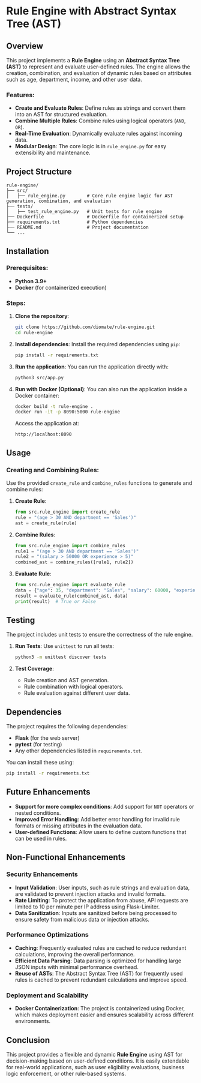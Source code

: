 # Rule Engine with Abstract Syntax Tree (AST)

## Overview

This project implements a **Rule Engine** using an **Abstract Syntax Tree (AST)** to represent and evaluate user-defined rules. The engine allows the creation, combination, and evaluation of dynamic rules based on attributes such as age, department, income, and other user data.

### Features:
- **Create and Evaluate Rules**: Define rules as strings and convert them into an AST for structured evaluation.
- **Combine Multiple Rules**: Combine rules using logical operators (`AND`, `OR`).
- **Real-Time Evaluation**: Dynamically evaluate rules against incoming data.
- **Modular Design**: The core logic is in `rule_engine.py` for easy extensibility and maintenance.

## Project Structure

```
rule-engine/
├── src/
│   ├── rule_engine.py        # Core rule engine logic for AST generation, combination, and evaluation
├── tests/
│   ├── test_rule_engine.py   # Unit tests for rule engine
├── Dockerfile                # Dockerfile for containerized setup
├── requirements.txt          # Python dependencies
├── README.md                 # Project documentation
└── ...
```

## Installation

### Prerequisites:
- **Python 3.9+**
- **Docker** (for containerized execution)

### Steps:

1. **Clone the repository**:
   ```bash
   git clone https://github.com/diomate/rule-engine.git
   cd rule-engine
   ```

2. **Install dependencies**:
   Install the required dependencies using `pip`:
   ```bash
   pip install -r requirements.txt
   ```

3. **Run the application**:
   You can run the application directly with:
   ```bash
   python3 src/app.py
   ```

4. **Run with Docker (Optional)**:
   You can also run the application inside a Docker container:
   
   ```bash
   docker build -t rule-engine .
   docker run -it -p 8090:5000 rule-engine
   ```

   Access the application at:
   ```
   http://localhost:8090
   ```

## Usage

### Creating and Combining Rules:
Use the provided `create_rule` and `combine_rules` functions to generate and combine rules:

1. **Create Rule**:
   ```python
   from src.rule_engine import create_rule
   rule = "(age > 30 AND department == 'Sales')"
   ast = create_rule(rule)
   ```

2. **Combine Rules**:
   ```python
   from src.rule_engine import combine_rules
   rule1 = "(age > 30 AND department == 'Sales')"
   rule2 = "(salary > 50000 OR experience > 5)"
   combined_ast = combine_rules([rule1, rule2])
   ```

3. **Evaluate Rule**:
   ```python
   from src.rule_engine import evaluate_rule
   data = {"age": 35, "department": "Sales", "salary": 60000, "experience": 3}
   result = evaluate_rule(combined_ast, data)
   print(result)  # True or False
   ```

## Testing

The project includes unit tests to ensure the correctness of the rule engine.

1. **Run Tests**:
   Use `unittest` to run all tests:
   ```bash
   python3 -m unittest discover tests
   ```

2. **Test Coverage**:
   - Rule creation and AST generation.
   - Rule combination with logical operators.
   - Rule evaluation against different user data.

## Dependencies

The project requires the following dependencies:

- **Flask** (for the web server)
- **pytest** (for testing)
- Any other dependencies listed in `requirements.txt`.

You can install these using:
```bash
pip install -r requirements.txt
```

## Future Enhancements

- **Support for more complex conditions**: Add support for `NOT` operators or nested conditions.
- **Improved Error Handling**: Add better error handling for invalid rule formats or missing attributes in the evaluation data.
- **User-defined Functions**: Allow users to define custom functions that can be used in rules.

## Non-Functional Enhancements

### Security Enhancements

- **Input Validation**: User inputs, such as rule strings and evaluation data, are validated to prevent injection attacks and invalid formats.
- **Rate Limiting**: To protect the application from abuse, API requests are limited to 10 per minute per IP address using Flask-Limiter.
- **Data Sanitization**: Inputs are sanitized before being processed to ensure safety from malicious data or injection attacks.

### Performance Optimizations
- **Caching**: Frequently evaluated rules are cached to reduce redundant calculations, improving the overall performance.
- **Efficient Data Parsing**: Data parsing is optimized for handling large JSON inputs with minimal performance overhead.
- **Reuse of ASTs**: The Abstract Syntax Tree (AST) for frequently used rules is cached to prevent redundant calculations and improve speed.

### Deployment and Scalability

- **Docker Containerization**: The project is containerized using Docker, which makes deployment easier and ensures scalability across different environments.


## Conclusion

This project provides a flexible and dynamic **Rule Engine** using AST for decision-making based on user-defined conditions. It is easily extendable for real-world applications, such as user eligibility evaluations, business logic enforcement, or other rule-based systems.

